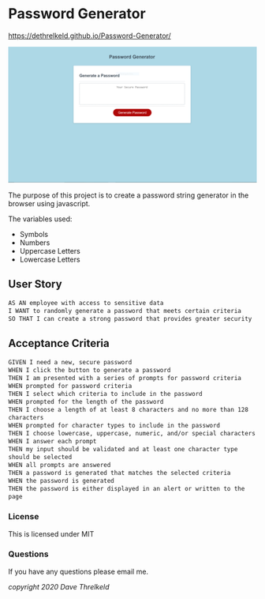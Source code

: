 # Password Generator

https://dethrelkeld.github.io/Password-Generator/

![A screenshot of the website in action](./assets/PasswordGenerator.PNG)

The purpose of this project is to create a password string generator in the browser using javascript. 

The variables used:
- Symbols
- Numbers
- Uppercase Letters
- Lowercase Letters

## User Story

```
AS AN employee with access to sensitive data
I WANT to randomly generate a password that meets certain criteria
SO THAT I can create a strong password that provides greater security
```

## Acceptance Criteria

```
GIVEN I need a new, secure password
WHEN I click the button to generate a password
THEN I am presented with a series of prompts for password criteria
WHEN prompted for password criteria
THEN I select which criteria to include in the password
WHEN prompted for the length of the password
THEN I choose a length of at least 8 characters and no more than 128 characters
WHEN prompted for character types to include in the password
THEN I choose lowercase, uppercase, numeric, and/or special characters
WHEN I answer each prompt
THEN my input should be validated and at least one character type should be selected
WHEN all prompts are answered
THEN a password is generated that matches the selected criteria
WHEN the password is generated
THEN the password is either displayed in an alert or written to the page
```
### License

This is licensed under MIT

### Questions

If you have any questions please email me.

*copyright 2020 Dave Threlkeld*
